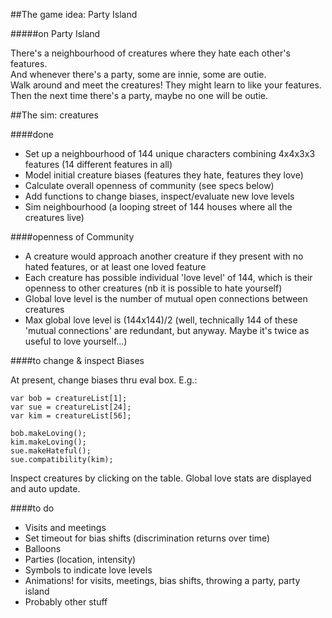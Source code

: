##The game idea: Party Island

#####on Party Island

There's a neighbourhood of creatures where they hate each other's features.  
And whenever there's a party, some are innie, some are outie.  
Walk around and meet the creatures! They might learn to like your features.  
Then the next time there's a party, maybe no one will be outie. 

##The sim: creatures

####done

* Set up a neighbourhood of 144 unique characters combining 4x4x3x3 features (14 different features in all)
* Model initial creature biases (features they hate, features they love)
* Calculate overall openness of community (see specs below)
* Add functions to change biases, inspect/evaluate new love levels
* Sim neighbourhood (a looping street of 144 houses where all the creatures live)

####openness of Community

  * A creature would approach another creature if they present with no hated features, or at least one loved feature
  * Each creature has possible individual 'love level' of 144, 
    which is their openness to other creatures (nb it is possible to hate yourself)
  * Global love level is the number of mutual open connections between creatures
  * Max global love level is (144x144)/2 (well, technically 144 of these 'mutual connections' 
    are redundant, but anyway. Maybe it's twice as useful to love yourself...)
    
####to change & inspect Biases

At present, change biases thru eval box. E.g.:

````
var bob = creatureList[1];
var sue = creatureList[24];
var kim = creatureList[56];

bob.makeLoving();
kim.makeLoving();
sue.makeHateful();
sue.compatibility(kim);
````

Inspect creatures by clicking on the table. Global love stats are displayed and auto update.

####to do

* Visits and meetings
* Set timeout for bias shifts (discrimination returns over time)
* Balloons
* Parties (location, intensity)
* Symbols to indicate love levels
* Animations! for visits, meetings, bias shifts, throwing a party, party island 
* Probably other stuff
